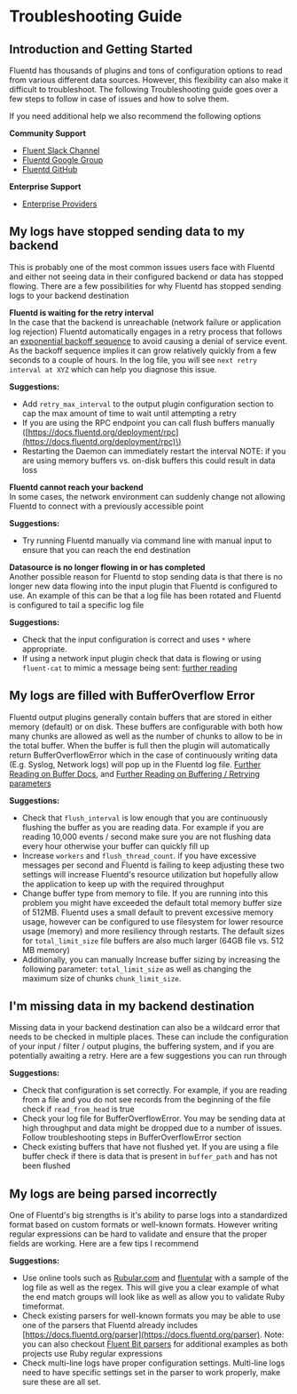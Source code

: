 # Troubleshooting Guide

## Introduction and Getting Started

Fluentd has thousands of plugins and tons of configuration options to read from various different data sources. However, this flexibility can also make it difficult to troubleshoot. The following Troubleshooting guide goes over a few steps to follow in case of issues and how to solve them.

If you need additional help we also recommend the following options

**Community Support**

* [Fluent Slack Channel](https://slack.fluentd.org)
* [Fluentd Google Group](https://groups.google.com/g/fluentd)
* [Fluentd GitHub](https://github.com/fluent/fluentd)

**Enterprise Support**

* [Enterprise Providers](https://www.fluentd.org/enterprise_services)

## My logs have stopped sending data to my backend

This is probably one of the most common issues users face with Fluentd and either not seeing data in their configured backend or data has stopped flowing. There are a few possibilities for why Fluentd has stopped sending logs to your backend destination

**Fluentd is waiting for the retry interval**  
In the case that the backend is unreachable \(network failure or application log rejection\) Fluentd automatically engages in a retry process that follows an [exponential backoff sequence](https://docs.fluentd.org/buffer#how-exponential-backoff-works) to avoid causing a denial of service event. As the backoff sequence implies it can grow relatively quickly from a few seconds to a couple of hours. In the log file, you will see `next retry interval at XYZ` which can help you diagnose this issue.

**Suggestions:**

* Add `retry_max_interval` to the output plugin configuration section to cap the max amount of time to wait until attempting a retry
* If you are using the RPC endpoint you can call flush buffers manually \([https://docs.fluentd.org/deployment/rpc](https://docs.fluentd.org/deployment/rpc)\)
* Restarting the Daemon can immediately restart the interval NOTE: if you are using memory buffers vs. on-disk buffers this could result in data loss

**Fluentd cannot reach your backend**  
In some cases, the network environment can suddenly change not allowing Fluentd to connect with a previously accessible point

**Suggestions:**

* Try running Fluentd manually via command line with manual input to ensure that you can reach the end destination

**Datasource is no longer flowing in or has completed**  
Another possible reason for Fluentd to stop sending data is that there is no longer new data flowing into the input plugin that Fluentd is configured to use. An example of this can be that a log file has been rotated and Fluentd is configured to tail a specific log file

**Suggestions:**

* Check that the input configuration is correct and uses `*` where appropriate.
* If using a network input plugin check that data is flowing or using `fluent-cat` to mimic a message being sent: [further reading](https://docs.fluentd.org/deployment/command-line-option#fluent-cat)

## **My logs are filled with BufferOverflow Error**

Fluentd output plugins generally contain buffers that are stored in either memory \(default\) or on disk. These buffers are configurable with both how many chunks are allowed as well as the number of chunks to allow to be in the total buffer. When the buffer is full then the plugin will automatically return BufferOverflowError which in the case of continuously writing data \(E.g. Syslog, Network logs\) will pop up in the Fluentd log file. [Further Reading on Buffer Docs](https://docs.fluentd.org/configuration/buffer-section), and [Further Reading on Buffering / Retrying parameters](https://docs.fluentd.org/output#buffering-retrying-parameters)

**Suggestions:**

* Check that `flush_interval` is low enough that you are continuously flushing the buffer as you are reading data. For example if you are reading 10,000 events / second make sure you are not flushing data every hour otherwise your buffer can quickly fill up
* Increase `workers` and `flush_thread_count`. if you have excessive messages per second and Fluentd is failing to keep adjusting these two settings will increase Fluentd's resource utilization but hopefully allow the application to keep up with the required throughput
* Change buffer type from memory to file. If you are running into this problem you might have exceeded the default total memory buffer size of 512MB. Fluentd uses a small default to prevent excessive memory usage, however can be configured to use filesystem for lower resource usage \(memory\) and more resiliency through restarts. The default sizes for `total_limit_size` file buffers are also much larger \(64GB file vs. 512 MB memory\)
* Additionally, you can manually Increase buffer sizing by increasing the following parameter: `total_limit_size` as well as changing the maximum size of chunks `chunk_limit_size`.

## I'm missing data in my backend destination

Missing data in your backend destination can also be a wildcard error that needs to be checked in multiple places. These can include the configuration of your input / filter / output plugins, the buffering system, and if you are potentially awaiting a retry. Here are a few suggestions you can run through

**Suggestions:**

* Check that configuration is set correctly. For example, if you are reading from a file and you do not see records from the beginning of the file check if `read_from_head` is true
* Check your log file for BufferOverflowError. You may be sending data at high throughput and data might be dropped due to a number of issues. Follow troubleshooting steps in BufferOverflowError section
* Check existing buffers that have not flushed yet. If you are using a file buffer check if there is data that is present in `buffer_path` and has not been flushed

## My logs are being parsed incorrectly

One of Fluentd's big strengths is it's ability to parse logs into a standardized format based on custom formats or well-known formats. However writing regular expressions can be hard to validate and ensure that the proper fields are working. Here are a few tips I recommend

**Suggestions:**

* Use online tools such as [Rubular.com](https://rubular.com) and [fluentular](https://fluentular.herokuapp.com/) with a sample of the log file as well as the regex. This will give you a clear example of what the end match groups will look like as well as allow you to validate Ruby timeformat.
* Check existing parsers for well-known formats you may be able to use one of the parsers that Fluentd already includes [https://docs.fluentd.org/parser](https://docs.fluentd.org/parser). Note: you can also checkout [Fluent Bit parsers](https://github.com/fluent/fluent-bit/blob/master/conf/parsers.conf) for additional examples as both projects use Ruby regular expressions
* Check multi-line logs have proper configuration settings. Multi-line logs need to have specific settings set in the parser to work properly, make sure these are all set.



